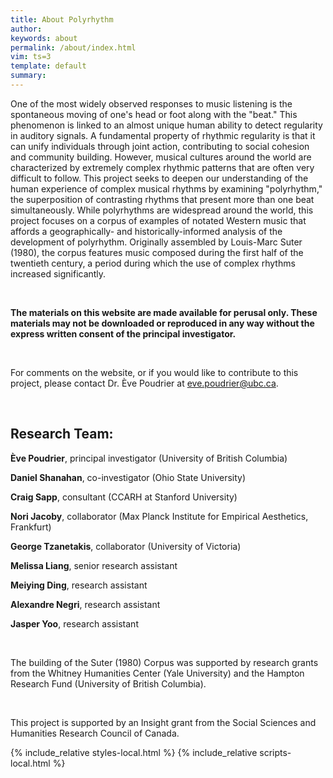 ```yaml
---
title: About Polyrhythm
author: 
keywords: about
permalink: /about/index.html
vim: ts=3
template: default
summary: 
---
```



One of the most widely observed responses to music listening is the spontaneous moving of one's head or foot along with the "beat." This phenomenon is linked to an almost unique human ability to detect regularity in auditory signals. A fundamental property of rhythmic regularity is that it can unify individuals through joint action, contributing to social cohesion and community building. However, musical cultures around the world are characterized by extremely complex rhythmic patterns that are often very difficult to follow. This project seeks to deepen our understanding of the human experience of complex musical rhythms by examining "polyrhythm," the superposition of contrasting rhythms that present more than one beat simultaneously. While polyrhythms are widespread around the world, this project focuses on a corpus of examples of notated Western music that affords a geographically- and historically-informed analysis of the development of polyrhythm. Originally assembled by Louis-Marc Suter (1980), the corpus features music composed during the first half of the twentieth century, a period during which the use of complex rhythms increased significantly.

</br>

**The materials on this website are made available for perusal only. These materials may not be downloaded or reproduced in any way without the express written consent of the principal investigator.**

</br>

For comments on the website, or if you would like to contribute to this project, please contact Dr. Ève Poudrier at eve.poudrier@ubc.ca.

</br>

Research Team:
-------------



**Ève Poudrier**, principal investigator (University of British Columbia)

**Daniel Shanahan**, co-investigator (Ohio State University)

**Craig Sapp**, consultant (CCARH at Stanford University)

**Nori Jacoby**, collaborator (Max Planck Institute for Empirical Aesthetics, Frankfurt)

**George Tzanetakis**, collaborator (University of Victoria)

**Melissa Liang**, senior research assistant

**Meiying Ding**, research assistant

**Alexandre Negri**, research assistant

**Jasper Yoo**, research assistant


</br>


The building of the Suter (1980) Corpus was supported by research grants from the Whitney Humanities Center (Yale University) and the Hampton Research Fund (University of British Columbia).

</br>

This project is supported by an Insight grant from the Social Sciences and Humanities Research Council of Canada.


{% include_relative styles-local.html %}
{% include_relative scripts-local.html %}

